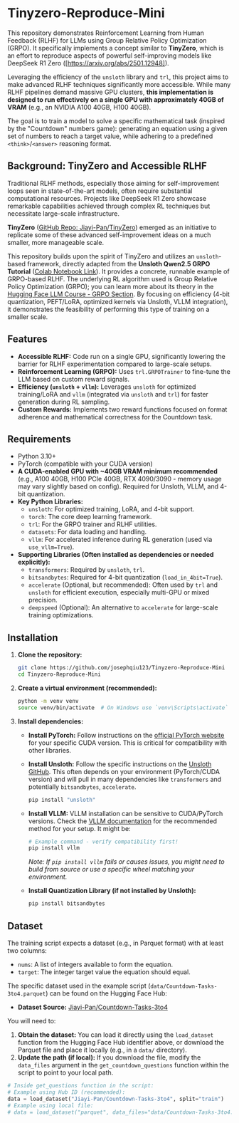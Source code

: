 # Tinyzero-Reproduce-Mini

This repository demonstrates Reinforcement Learning from Human Feedback (RLHF) for LLMs using Group Relative Policy Optimization (GRPO). It specifically implements a concept similar to **TinyZero**, which is an effort to reproduce aspects of powerful self-improving models like DeepSeek R1 Zero ([https://arxiv.org/abs/2501.12948]).

Leveraging the efficiency of the `unsloth` library and `trl`, this project aims to make advanced RLHF techniques significantly more accessible. While many RLHF pipelines demand massive GPU clusters, **this implementation is designed to run effectively on a single GPU with approximately 40GB of VRAM** (e.g., an NVIDIA A100 40GB, H100 40GB).

The goal is to train a model to solve a specific mathematical task (inspired by the "Countdown" numbers game): generating an equation using a given set of numbers to reach a target value, while adhering to a predefined `<think>`/`<answer>` reasoning format. 

## Background: TinyZero and Accessible RLHF

Traditional RLHF methods, especially those aiming for self-improvement loops seen in state-of-the-art models, often require substantial computational resources. Projects like DeepSeek R1 Zero showcase remarkable capabilities achieved through complex RL techniques but necessitate large-scale infrastructure.

**TinyZero** ([GitHub Repo: Jiayi-Pan/TinyZero](https://github.com/Jiayi-Pan/TinyZero)) emerged as an initiative to replicate some of these advanced self-improvement ideas on a much smaller, more manageable scale. 

This repository builds upon the spirit of TinyZero and utilizes an `unsloth`-based framework, directly adapted from the **Unsloth Qwen2.5 GRPO Tutorial** ([Colab Notebook Link](https://colab.research.google.com/github/unslothai/notebooks/blob/main/nb/Qwen2.5_(3B)-GRPO.ipynb#scrollTo=vzOuSVCL_GA9)). It provides a concrete, runnable example of GRPO-based RLHF. The underlying RL algorithm used is Group Relative Policy Optimization (GRPO); you can learn more about its theory in the [Hugging Face LLM Course - GRPO Section](https://huggingface.co/learn/llm-course/en/chapter12/3a). By focusing on efficiency (4-bit quantization, PEFT/LoRA, optimized kernels via Unsloth, VLLM integration), it demonstrates the feasibility of performing this type of training on a smaller scale.

## Features

*   **Accessible RLHF:** Code run on a single GPU, significantly lowering the barrier for RLHF experimentation compared to large-scale setups.
*   **Reinforcement Learning (GRPO):** Uses `trl.GRPOTrainer` to fine-tune the LLM based on custom reward signals. 
*   **Efficiency (`unsloth` + `vllm`):** Leverages `unsloth` for optimized training/LoRA and `vllm` (integrated via `unsloth` and `trl`) for faster generation during RL sampling. 
*   **Custom Rewards:** Implements two reward functions focused on format adherence and mathematical correctness for the Countdown task.


## Requirements

*   Python 3.10+
*   PyTorch (compatible with your CUDA version)
*   **A CUDA-enabled GPU with ~40GB VRAM minimum recommended** (e.g., A100 40GB, H100 PCIe 40GB, RTX 4090/3090 - memory usage may vary slightly based on config). Required for Unsloth, VLLM, and 4-bit quantization.
*   **Key Python Libraries:**
    *   `unsloth`: For optimized training, LoRA, and 4-bit support.
    *   `torch`: The core deep learning framework.
    *   `trl`: For the GRPO trainer and RLHF utilities.
    *   `datasets`: For data loading and handling.
    *   `vllm`: For accelerated inference during RL generation (used via `use_vllm=True`).
*   **Supporting Libraries (Often installed as dependencies or needed explicitly):**
    *   `transformers`: Required by `unsloth`, `trl`.
    *   `bitsandbytes`: Required for 4-bit quantization (`load_in_4bit=True`).
    *   `accelerate` (Optional, but recommended): Often used by `trl` and `unsloth` for efficient execution, especially multi-GPU or mixed precision.
    *   `deepspeed` (Optional): An alternative to `accelerate` for large-scale training optimizations.

## Installation

1.  **Clone the repository:**
    ```bash
    git clone https://github.com/josephqiu123/Tinyzero-Reproduce-Mini
    cd Tinyzero-Reproduce-Mini
    ```

2.  **Create a virtual environment (recommended):**
    ```bash
    python -m venv venv
    source venv/bin/activate  # On Windows use `venv\Scripts\activate`
    ```

3.  **Install dependencies:**

    *   **Install PyTorch:** Follow instructions on the [official PyTorch website](https://pytorch.org/get-started/locally/) for your specific CUDA version. This is critical for compatibility with other libraries.

    *   **Install Unsloth:** Follow the specific instructions on the [Unsloth GitHub](https://github.com/unslothai/unsloth). This often depends on your environment (PyTorch/CUDA version) and will pull in many dependencies like `transformers` and potentially `bitsandbytes`, `accelerate`.
        ```bash
        pip install "unsloth"
        ```

    *   **Install VLLM:** VLLM installation can be sensitive to CUDA/PyTorch versions. Check the [VLLM documentation](https://docs.vllm.ai/en/latest/getting_started/installation.html) for the recommended method for your setup. It might be:
        ```bash
        # Example command - verify compatibility first!
        pip install vllm
        ```
        *Note: If `pip install vllm` fails or causes issues, you might need to build from source or use a specific wheel matching your environment.*


    *   **Install Quantization Library (if not installed by Unsloth):**
        ```bash
        pip install bitsandbytes
        ```


## Dataset

The training script expects a dataset (e.g., in Parquet format) with at least two columns:

*   `nums`: A list of integers available to form the equation.
*   `target`: The integer target value the equation should equal.

The specific dataset used in the example script (`data/Countdown-Tasks-3to4.parquet`) can be found on the Hugging Face Hub:
*   **Dataset Source:** [Jiayi-Pan/Countdown-Tasks-3to4](https://huggingface.co/datasets/Jiayi-Pan/Countdown-Tasks-3to4)

You will need to:

1.  **Obtain the dataset:** You can load it directly using the `load_dataset` function from the Hugging Face Hub identifier above, or download the Parquet file and place it locally (e.g., in a `data/` directory).
2.  **Update the path (if local):** If you download the file, modify the `data_files` argument in the `get_countdown_questions` function within the script to point to your local path.

```python
# Inside get_questions function in the script:
# Example using Hub ID (recommended):
data = load_dataset("Jiayi-Pan/Countdown-Tasks-3to4", split="train")
# Example using local file:
# data = load_dataset("parquet", data_files="data/Countdown-Tasks-3to4.parquet", split="train")
